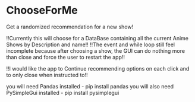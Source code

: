 # ChooseForMe
Get a randomized recommendation for a new show!

!!Currently this will choose for a DataBase containing all the current Anime Shows by Description and name!!
!!The event and while loop still feel incomplete because after choosing a show, the GUI can do nothing more than close and force the user to restart the app!! 

!!I would like the app to Continue recommending options on each click and to only close when instructed to!!


you will need Pandas installed - pip install pandas
you will also need PySimpleGui installed - pip install pysimplegui
